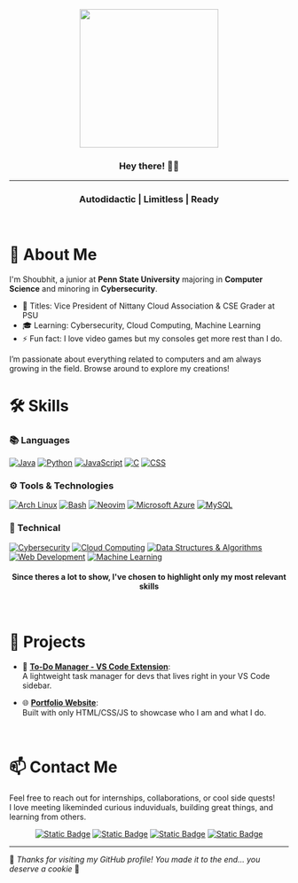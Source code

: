 <div align="center">
  <img height="250" src="https://media1.giphy.com/media/v1.Y2lkPTc5MGI3NjExaWQ3M3dnc2w0a2VsazZzcTQxamw2amt5NGNpanlycXBhN3U3NnRqdCZlcD12MV9pbnRlcm5hbF9naWZfYnlfaWQmY3Q9Zw/5UHTqZ3SRvQOY/giphy.gif" />
</div>
<h3 font-size="60px" align="center">Hey there! 🧑‍💻</h3>
<hr>
<h3 align="center">Autodidactic | Limitless | Ready</h3>
<br>

<h1 align="left">🌟 About Me</h1>

<p align="left">
I'm Shoubhit, a junior at <strong>Penn State University</strong> majoring in <strong>Computer Science</strong> and minoring in <strong>Cybersecurity</strong>.<br>

- 🔭 Titles: Vice President of Nittany Cloud Association & CSE Grader at PSU<br>
- 🎓 Learning: Cybersecurity, Cloud Computing, Machine Learning<br>
- ⚡ Fun fact: I love video games but my consoles get more rest than I do.
</p>
I’m passionate about everything related to computers and am always growing in the field. Browse around to explore my creations!

<br>

<h1 align="left">🛠️ Skills</h1>

<h3 align="left">📚 Languages</h3>

<a href="#"><img src="https://skillicons.dev/icons?i=java" title="Java"/></a>
<a href="#"><img src="https://skillicons.dev/icons?i=python" title="Python"/></a>
<a href="#"><img src="https://skillicons.dev/icons?i=js" title="JavaScript"/></a>
<a href="#"><img src="https://skillicons.dev/icons?i=c" title="C"/></a>
<a href="#"><img src="https://skillicons.dev/icons?i=css" title="CSS"/></a>

<h3 align="left">⚙️ Tools & Technologies</h3>

<a href="#"><img src="https://skillicons.dev/icons?i=arch" title="Arch Linux"/></a>
<a href="#"><img src="https://skillicons.dev/icons?i=bash" title="Bash"/></a>
<a href="#"><img src="https://skillicons.dev/icons?i=neovim" title="Neovim"/></a>
<a href="#"><img src="https://skillicons.dev/icons?i=azure" title="Microsoft Azure"/></a>
<a href="#"><img src="https://skillicons.dev/icons?i=mysql" title="MySQL"/></a>


<h3 align="left">🚀 Technical</h3>

<a href="#"><img src="https://skillicons.dev/icons?i=kali" title="Cybersecurity"/></a>
<a href="#"><img src="https://skillicons.dev/icons?i=azure" title="Cloud Computing"/></a>
<a href="#"><img src="https://skillicons.dev/icons?i=cpp" title="Data Structures & Algorithms"/></a>
<a href="#"><img src="https://skillicons.dev/icons?i=react" title="Web Development"/></a>
<a href="#"><img src="https://skillicons.dev/icons?i=tensorflow" title="Machine Learning"/></a>


<h4 align="center">Since theres a lot to show, I've chosen to highlight only my most relevant skills</h3>
<br>

<h1 align="left">🌟 Projects</h1>

- 📝 **[To-Do Manager - VS Code Extension](https://marketplace.visualstudio.com/items?itemName=ShoubhitJamadhiar.to-do-manager)**:  
  A lightweight task manager for devs that lives right in your VS Code sidebar.

- 🌐 **[Portfolio Website](https://shobthebob.github.io)**:  
  Built with only HTML/CSS/JS to showcase who I am and what I do.

<br>

<h1 align="left">📫 Contact Me</h3>

<p>
Feel free to reach out for internships, collaborations, or cool side quests!<br>
I love meeting likeminded curious induviduals, building great things, and learning from others.
<div align="center">
  <a href="https://www.linkedin.com/in/shoubhit-jamadhiar"><img alt="Static Badge" src="https://img.shields.io/badge/LinkedIn-blue?style=for-the-badge&logo=linkedin"></a>
  <a href="https://www.instagram.com/shoubhit.j/"><img alt="Static Badge" src="https://img.shields.io/badge/Instagram-pink?style=for-the-badge&logo=Instagram"></a>
  <a href="https://www.hackerrank.com/profile/shoubhit2090"><img alt="Static Badge" src="https://img.shields.io/badge/HackerRank-black?style=for-the-badge&logo=hackerrank&logoSize=10"></a>
  <a href="https://leetcode.com/u/Shoubhit/"><img alt="Static Badge" src="https://img.shields.io/badge/LeetCode-grey?style=for-the-badge&logo=leetcode"></a>
</div>
</p>

---

👾 _Thanks for visiting my GitHub profile! You made it to the end... you deserve a cookie_ 🍪
